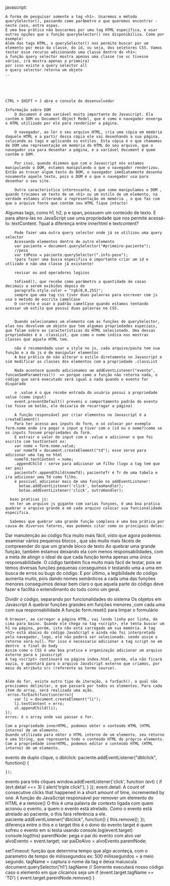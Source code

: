 javascript:
    
    A forma de pesquisar somente a tag <h1>. Usaremos o método querySelector(), passando como parâmetro o que queremos encontrar - neste caso, entre aspas.
    É uma boa prática não buscarmos por uma tag HTML específica, e usar outras opções que a função querySelector() nos disponibiliza. Como por exemplo:
    Além das tags HTML, o querySelector() nos permite buscar por um elemento por meio da classe, do id, ou seja, dos seletores CSS. Vamos testar esse recurso adicionando uma classe dentro do <h1>:
    a função query selector mostra apenas uma classe (se vc tivesse várias, irá mostra apenas a primeira)
    por isso existe a query selector all
    o query selector retorna um objeto
    ..

    

    
    
    CTRL + SHIFT + J abre o console do desenvolvedor

    Informação sobre DOM
        O document é uma variável muito importante do Javascript. Ela contém o DOM ou Document Object Model, que é como o navegador enxerga o HTML utilizado por ele para renderizar a página.

        O navegador, ao ler o seu arquivo HTML, cria uma cópia em memória daquele HTML e a partir dessa cópia ele vai desenhando a sua página, colocando as tags e aplicando os estilos. Esta cópia é o que chamamos de DOM uma representação em memória do HTML do seu arquivo, que o navegador usa para desenhar a página, e a variável document é quem contêm o DOM.

        Por isso, quando dizemos que com o Javascript nós estamos manipulando o DOM, estamos manipulando o que o navegador renderizou. Então ao trocar algum texto do DOM, o navegador imediatamente desenha novamente aquele texto, pois o DOM é o que o navegador usa para desenhar o seu site.

        Outra caracteristica interessante, é que como manipulamos o DOM , quando trocamos um texto de um <h1> ou um estilo de um elemento, na verdade estamos alterando a representação em memória , o que faz com que o arquivo fonte que contêm seu HTML fique intacto!

  Algumas tags, como h1, h2, p e span, possuem um conteúdo de texto. E para altera-las no JavaScript use uma propriedade que nos permite acessá-lo: textContent.
      ?qual a diferença entre innerhtml e textcontent?

        Pode fazer uma outra query selector onde já se utilizou uma query selector 
        Acessando elementos dentro de outro elemento
        var paciente = document.querySelector("#primeiro-paciente");
        //peso
        var tdPeso = paciente.querySelector(".info-peso");
        !para fazer uma busca especifica é importante criar um id e utlizado e não uma classe já existente!

        revisar ou and operadores logicos 

        toFixed(), que recebe como parâmetro a quantidade de casas decimais a serem exibidas depois do 
        paragrafo.style.color = "rgb(0,0,255)";
        sempre que uma tag css tiver duas palavras para escrever com js usa o metodo de escrita camelCase
        O correto é usar o padrão camelCase quando estamos tentando acessar um estilo que possuí duas palavras no CSS.

                
        Quando selecionamos um elemento com as funções de querySelector, elas nos devolvem um objeto que tem algumas propriedades especiais, que falam sobre as características do HTML selecionado. Uma dessas propriedades é a .classList, que como o nome indica nos mostras classes que aquele HTML tem.

        não é recomendado usar o style no js, cada arquivo/pasta tem sua função e a do js é de manipular elementos
        A boa prática de não alterar o estilo diretamente no Javascript e sim modificar as classes dos elementos com a propriedade .classList

        Nada acontece quando adicionamos um addEventListener("evento", funcaoSemParametros())  => porque como a função não retorna nada, o código que será executado será igual a nada quando o evento for disparado
 
        o .value é o que recebe entrada do usuário possui a propriedade value (como input)
        event.preventDefault() preveni o comportamento padrão do evento (se fosse um botão, ele deixaria de recarragar a página)

        A função responsável por criar elementos no Javascript é a createElement()
        Para ter acesso aos inputs do form, e só colocar por exemplo form.nome onde ira pegar o input q tiver com o (id ou o nome?)como se os inputs fossem propriedades do form.
        E extrair o valor do input com o .value e adicionar o que foi escrito com textContent ex:
        var nome = form.nome.value;
        var nomeTd = document.createElement("td"); esse serve para adicionar uma tag no html
        nomeTd.textContent = nome;
        .appendChild : serve para adicionar um filho (logo a tag tem que ser pai)
        pacienteTr.appendChild(nomeTd); pacienteTr é Tr de uma tabela e ira adicionar uma Td como filho.
        é possivel adicionar mais de uma função no addEventListener:
          botao.addEventListener('click', botaoHandler);
          botao.addEventListener('click', outroHandler);

      boas praticas js:
      nn ter um arquivo js gigante com varias funçoes, é uma boa pratica quebrar o arquivo grande e em cada arquivo colocar sua funcionalidade especifica. 

      Sabemos que quebrar uma grande função complexa é uma boa prática por causa de diversos fatores, mas podemos citar como os principais deles:

Dar manutenção ao código fica muito mais fácil, visto que agora podemos examinar vários pequenos blocos , que são muito mais fáceis de compreender do que um grande bloco de texto
Ao quebrar uma grande função, também estamos deixando ela com menos responsabilidades, com a meta de atingir o ideal de que cada função tenha apenas uma única responsabilidade.
O código também fica muito mais fácil de testar, pois se temos diversas funções pequenas conseguimos ir testando uma a uma em busca de erros ou bugs do código.
E por último, a legibilidade do código aumenta muito, pois dando nomes semânticos a cada uma das funções menores conseguimos deixar bem claro o que aquela parte do código deve fazer e facilita o entendimento do todo como um geral.

Dividir o código, separando por funcionalidades do sistema
Os objetos em Javascript
A quebrar funções grandes em funções menores ,com cada uma com sua responsabilidade
A função form.reset() para limpar o formulário


    O browser, ao carregar a página HTML, vai lendo linha por linha, de cima para baixo. Quando ele chega na tag <script>, ele tenta buscar um h1 na página, porém, isto não está carregado em sua memória. A tag <h1> está abaixo do código JavaScript e ainda não foi interpretado pelo navegador, logo, ele não poderá ser selecionado. sendo assim o retorno será null. Por isso é necessario adicionar a tag script no em dentro  e final do body
    Assim como o CSS é uma boa pratica e organização adicionar um arquivo externo para o javascript
    A tag <script> continuará na página index.html, porém, ela não ficará vazia, e apontará para o arquivo JavaScript externo que criamos, por meio do atributo src (referente ao termo source).


    Além do for, existe outro tipo de iteração, o forEach(), o qual não precisamos delimitar, e que passará por todos os elementos. Para cada item do array, será realizada uma ação.
     erros.forEach(function(erro){
        var li = document.createElement("li");
        li.textContent = erro;
        ul.appendChild(li);
    });
    erros: é o array onde vai passar o for.

    Com a propriedade innerHTML, podemos obter o conteúdo HTML (HTML interno) de um elemento.
    Quando utilizada para obter o HTML interno de um elemento, seu retorno é uma String, que representa todo o conteúdo HTML do próprio elemento.
    Com a propriedade innerHTML, podemos editar o conteúdo HTML (HTML interno) de um elemento.

evento de duplo clique, o dblclick:
paciente.addEventListener("dblclick", function() {

    });
evento para três cliques
    window.addEventListener('click', function (evt) {
    if (evt.detail === 3) {
        alert('triple click!');
    }
});
event.detail:
A count of consecutive clicks that happened in a short amount of time, incremented by one.
A função do JavaScript responsável por remover um elemento do HTML é a remove()
O this é uma palavra de contexto ligada com quem acionou o evento, a quem o evento está atrelado. Como o evento está atrelado ao paciente, o this fará referência a ele.
 paciente.addEventListener("dblclick", function() {
        this.remove();
    });
diferença entre o this e o target
this é o dono do evento
target é quem sofreu o evento em si
testa usando
 console.log(event.target)
        console.log(this)
parentNode: pega o pai do evento com alvo
    var alvoEvento = event.target;
    var paiDoAlvo = alvoEvento.parentNode;

setTimeout: função que determina tempo que algo aconteça, com o parametro de tempo de milissegundos ex: 500 milissegundos = a meio segundo.
tagName = captura o nome da tag e deixa maiuscula
document.querySelector('h1').tagName
 // Somente executará nosso código caso o elemento em que clicamos seja um <td>
    if (event.target.tagName == 'TD') {
        event.target.parentNode.remove()
    }